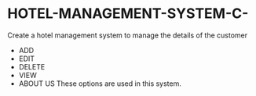 # HOTEL-MANAGEMENT-SYSTEM-C-
Create a hotel management system to manage the details of the customer 
* ADD
* EDIT
* DELETE
* VIEW
* ABOUT US
These options are used in this system.


